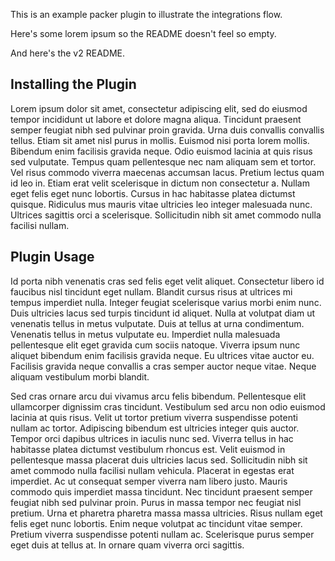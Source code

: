 This is an example packer plugin to illustrate the integrations flow.

Here's some lorem ipsum so the README doesn't feel so empty.

And here's the v2 README.

## Installing the Plugin

Lorem ipsum dolor sit amet, consectetur adipiscing elit, sed do eiusmod tempor incididunt ut labore et dolore magna aliqua. Tincidunt praesent semper feugiat nibh sed pulvinar proin gravida. Urna duis convallis convallis tellus. Etiam sit amet nisl purus in mollis. Euismod nisi porta lorem mollis. Bibendum enim facilisis gravida neque. Odio euismod lacinia at quis risus sed vulputate. Tempus quam pellentesque nec nam aliquam sem et tortor. Vel risus commodo viverra maecenas accumsan lacus. Pretium lectus quam id leo in. Etiam erat velit scelerisque in dictum non consectetur a. Nullam eget felis eget nunc lobortis. Cursus in hac habitasse platea dictumst quisque. Ridiculus mus mauris vitae ultricies leo integer malesuada nunc. Ultrices sagittis orci a scelerisque. Sollicitudin nibh sit amet commodo nulla facilisi nullam.

## Plugin Usage

Id porta nibh venenatis cras sed felis eget velit aliquet. Consectetur libero id faucibus nisl tincidunt eget nullam. Blandit cursus risus at ultrices mi tempus imperdiet nulla. Integer feugiat scelerisque varius morbi enim nunc. Duis ultricies lacus sed turpis tincidunt id aliquet. Nulla at volutpat diam ut venenatis tellus in metus vulputate. Duis at tellus at urna condimentum. Venenatis tellus in metus vulputate eu. Imperdiet nulla malesuada pellentesque elit eget gravida cum sociis natoque. Viverra ipsum nunc aliquet bibendum enim facilisis gravida neque. Eu ultrices vitae auctor eu. Facilisis gravida neque convallis a cras semper auctor neque vitae. Neque aliquam vestibulum morbi blandit.

Sed cras ornare arcu dui vivamus arcu felis bibendum. Pellentesque elit ullamcorper dignissim cras tincidunt. Vestibulum sed arcu non odio euismod lacinia at quis risus. Velit ut tortor pretium viverra suspendisse potenti nullam ac tortor. Adipiscing bibendum est ultricies integer quis auctor. Tempor orci dapibus ultrices in iaculis nunc sed. Viverra tellus in hac habitasse platea dictumst vestibulum rhoncus est. Velit euismod in pellentesque massa placerat duis ultricies lacus sed. Sollicitudin nibh sit amet commodo nulla facilisi nullam vehicula. Placerat in egestas erat imperdiet. Ac ut consequat semper viverra nam libero justo. Mauris commodo quis imperdiet massa tincidunt. Nec tincidunt praesent semper feugiat nibh sed pulvinar proin. Purus in massa tempor nec feugiat nisl pretium. Urna et pharetra pharetra massa massa ultricies. Risus nullam eget felis eget nunc lobortis. Enim neque volutpat ac tincidunt vitae semper. Pretium viverra suspendisse potenti nullam ac. Scelerisque purus semper eget duis at tellus at. In ornare quam viverra orci sagittis.

